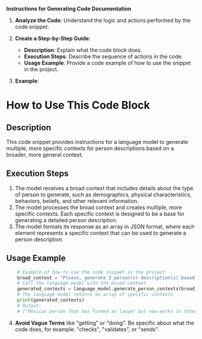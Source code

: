**Instructions for Generating Code Documentation**

1. **Analyze the Code**: Understand the logic and actions performed by the code snippet.

2. **Create a Step-by-Step Guide**:
    - **Description**: Explain what the code block does.
    - **Execution Steps**: Describe the sequence of actions in the code.
    - **Usage Example**: Provide a code example of how to use the snippet in the project.

3. **Example**:

How to Use This Code Block
=========================================================================================

Description
-------------------------
This code snippet provides instructions for a language model to generate multiple, more specific contexts for person descriptions based on a broader, more general context.  

Execution Steps
-------------------------
1. The model receives a broad context that includes details about the type of person to generate, such as demographics, physical characteristics, behaviors, beliefs, and other relevant information.
2. The model processes the broad context and creates multiple, more specific contexts. Each specific context is designed to be a base for generating a detailed person description.
3. The model formats its response as an array in JSON format, where each element represents a specific context that can be used to generate a person description.

Usage Example
-------------------------

```python
    # Example of how to use the code snippet in the project
    broad_context = "Please, generate 3 person(s) description(s) based on the following broad context: Latin American, age between 20 and 40 years old, economic status can vary between poor and rich, it can be religious or not, it can be married or not, it can have children or not, it can be a professional or not, it can be a worker or not"
    # Call the language model with the broad context
    generated_contexts = language_model.generate_person_contexts(broad_context)
    # The language model returns an array of specific contexts
    print(generated_contexts)
    # Output:
    # ["Mexican person that has formed as lawyer but now works in other are, is single, like sports and movies", "Create a Brazilian person that is a doctor, like pets and the nature and love heavy metal.", "Create a Colombian person that is a lawyer, like to read and drink coffee and is married with 2 children."]
```

4. **Avoid Vague Terms** like "getting" or "doing". Be specific about what the code does, for example: "checks", "validates", or "sends".